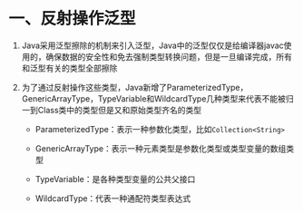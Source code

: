 # 一、反射操作泛型

1. Java采用泛型擦除的机制来引入泛型，Java中的泛型仅仅是给编译器javac使用的，确保数据的安全性和免去强制类型转换问题，但是一旦编译完成，所有和泛型有关的类型全部擦除

2. 为了通过反射操作这些类型，Java新增了ParameterizedType，GenericArrayType，TypeVariable和WildcardType几种类型来代表不能被归一到Class类中的类型但是又和原始类型齐名的类型
   
   - ParameterizedType：表示一种参数化类型，比如`Collection<String>`
   
   - GenericArrayType：表示一种元素类型是参数化类型或类型变量的数组类型
   
   - TypeVariable：是各种类型变量的公共父接口
   
   - WildcardType：代表一种通配符类型表达式

```java

```
